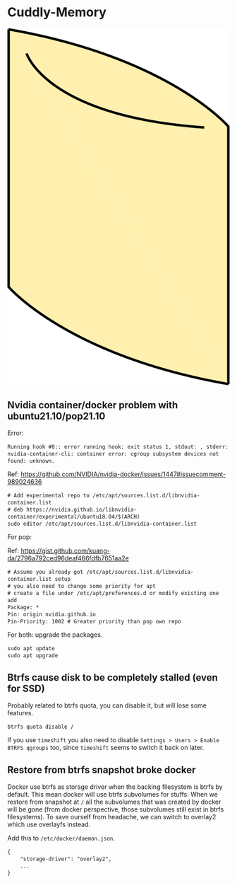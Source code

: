 # Cuddly-Memory

![](res/drawing.svg)

## Nvidia container/docker problem with ubuntu21.10/pop21.10

Error:
```
Running hook #0:: error running hook: exit status 1, stdout: , stderr: nvidia-container-cli: container error: cgroup subsystem devices not found: unknown.
```

Ref: https://github.com/NVIDIA/nvidia-docker/issues/1447#issuecomment-989024636
```
# Add experimental repo to /etc/apt/sources.list.d/libnvidia-container.list
# deb https://nvidia.github.io/libnvidia-container/experimental/ubuntu18.04/$(ARCH)
sudo editor /etc/apt/sources.list.d/libnvidia-container.list
```

For pop:

Ref: https://gist.github.com/kuang-da/2796a792ced96deaf466fdfb7651aa2e

```
# Assume you already got /etc/apt/sources.list.d/libnvidia-container.list setup
# you also need to change some priority for apt
# create a file under /etc/apt/preferences.d or modify existing one add
Package: *
Pin: origin nvidia.github.io
Pin-Priority: 1002 # Greater priority than pop own repo
```

For both: upgrade the packages.

```
sudo apt update
sudo apt upgrade
```

## Btrfs cause disk to be completely stalled (even for SSD)

Probably related to btrfs quota, you can disable it, but will lose some features.

```
btrfs quota disable /
```

If you use `timeshift` you also need to disable `Settings > Users > Enable BTRFS qgroups` too, since `timeshift` seems to switch it back on later.

## Restore from btrfs snapshot broke docker

Docker use btrfs as storage driver when the backing filesystem is btrfs by default. This mean docker will use btrfs subvolumes for stuffs. When we restore from snapshot at `/` all the subvolumes that was created by docker will be gone (from docker perspective, those subvolumes still exist in btrfs filesystems). To save ourself from headache, we can switch to overlay2 which use overlayfs instead.

Add this to `/etc/docker/daemon.json`.

```
{
    "storage-driver": "overlay2",
    ...
}
```